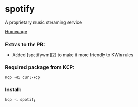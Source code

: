 # spotify

A proprietary music streaming service

[Homepage](https://www.spotify.com)

### Extras to the PB:
* Added [spotifywm][2] to make it more friendly to KWin rules

### Required package from KCP:
```
kcp -di curl-kcp
```

### Install:
```
kcp -i spotify
```

[1]: https://github.com/dasJ/spotifywm
